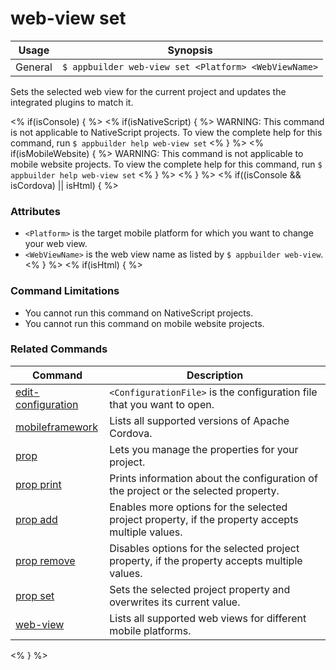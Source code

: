 web-view set
==========

Usage | Synopsis
------|-------
General | `$ appbuilder web-view set <Platform> <WebViewName>`

Sets the selected web view for the current project and updates the integrated plugins to match it.

<% if(isConsole)  { %>
<% if(isNativeScript)  { %>
WARNING: This command is not applicable to NativeScript projects. To view the complete help for this command, run `$ appbuilder help web-view set`
<% } %>
<% if(isMobileWebsite)  { %>
WARNING: This command is not applicable to mobile website projects. To view the complete help for this command, run `$ appbuilder help web-view set`
<% } %>
<% } %>
<% if((isConsole && isCordova) || isHtml) { %>

### Attributes
* `<Platform>` is the target mobile platform for which you want to change your web view. 
* `<WebViewName>` is the web view name as listed by `$ appbuilder web-view`.
<% } %>
<% if(isHtml) { %> 
### Command Limitations

* You cannot run this command on NativeScript projects.
* You cannot run this command on mobile website projects.

### Related Commands

Command | Description
----------|----------
[edit-configuration](edit-configuration.html) | `<ConfigurationFile>` is the configuration file that you want to open.
[mobileframework](mobileframework.html) | Lists all supported versions of Apache Cordova.
[prop](prop.html) | Lets you manage the properties for your project.
[prop print](prop-print.html) | Prints information about the configuration of the project or the selected property.
[prop add](prop-add.html) | Enables more options for the selected project property, if the property accepts multiple values.
[prop remove](prop-remove.html) | Disables options for the selected project property, if the property accepts multiple values.
[prop set](prop-set.html) | Sets the selected project property and overwrites its current value.
[web-view](web-view.html) | Lists all supported web views for different mobile platforms.
<% } %>